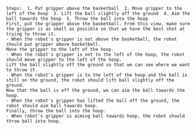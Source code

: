 
    Steps:  1. Put gripper above the basketball  2. Move gripper to the left of the hoop  3. Lift the ball slightly off the ground  4. Aim the ball towards the hoop  5. Throw the ball into the hoop
    First, put the gripper above the basketball. From this view, make sure the gripper is as small as possible so that we have the best shot at trying to throw it.
    - When the robot's gripper is not above the basketball, the robot should put gripper above basketball.
    Move the gripper to the left of the hoop.
    - When the robot's gripper is not to the left of the hoop, the robot should move gripper to the left of the hoop.
    Lift the ball slightly off the ground so that we can see where we want to throw it.
    - When the robot's gripper is to the left of the hoop and the ball is still on the ground, the robot should lift ball slightly off the ground.
    Now that the ball is off the ground, we can aim the ball towards the hoop.
    - When the robot's gripper has lifted the ball off the ground, the robot should aim ball towards hoop.
    Finally, throw the ball into the hoop.
    - When robot's gripper is aiming ball towards hoop, the robot should throw ball into hoop.
